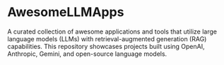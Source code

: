 # AwesomeLLMApps
A curated collection of awesome applications and tools that utilize large language models (LLMs) with retrieval-augmented generation (RAG) capabilities. This repository showcases projects built using OpenAI, Anthropic, Gemini, and open-source language models.
